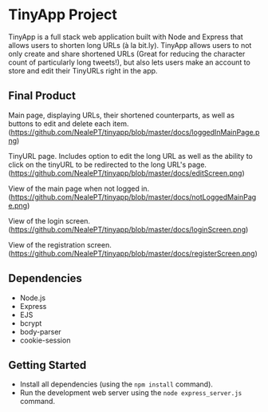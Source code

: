 # TinyApp Project

TinyApp is a full stack web application built with Node and Express that allows users to shorten long URLs (à la bit.ly). TinyApp allows users to not only create and share shortened URLs (Great for reducing the character count of particularly long tweets!), but also lets users make an account to store and edit their TinyURLs right in the app. 

## Final Product

Main page, displaying URLs, their shortened counterparts, as well as buttons to edit and delete each item.
(https://github.com/NealePT/tinyapp/blob/master/docs/loggedInMainPage.png)

TinyURL page. Includes option to edit the long URL as well as the ability to click on the tinyURL to be redirected to the long URL's page.
(https://github.com/NealePT/tinyapp/blob/master/docs/editScreen.png)

View of the main page when not logged in.
(https://github.com/NealePT/tinyapp/blob/master/docs/notLoggedMainPage.png)

View of the login screen. 
(https://github.com/NealePT/tinyapp/blob/master/docs/loginScreen.png)

View of the registration screen. 
(https://github.com/NealePT/tinyapp/blob/master/docs/registerScreen.png)


## Dependencies

- Node.js
- Express
- EJS
- bcrypt
- body-parser
- cookie-session

## Getting Started

- Install all dependencies (using the `npm install` command).
- Run the development web server using the `node express_server.js` command.